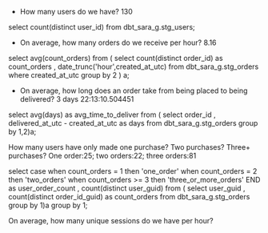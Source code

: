 - How many users do we have? 130

select count(distinct user_id) from dbt_sara_g.stg_users;


- On average, how many orders do we receive per hour? 8.16

select avg(count_orders) 
from (
    select count(distinct order_id) as count_orders
    , date_trunc('hour',created_at_utc) 
    from dbt_sara_g.stg_orders 
    where created_at_utc group by 2
) a;

- On average, how long does an order take from being placed to being delivered?  3 days 22:13:10.504451

select 
avg(days) as avg_time_to_deliver
from (
    select 
    order_id
    , delivered_at_utc - created_at_utc as days
     from dbt_sara_g.stg_orders group by 1,2)a;

How many users have only made one purchase? Two purchases? Three+ purchases? One order:25; two orders:22; three orders:81

select 
case when count_orders = 1 then 'one_order' 
when count_orders = 2 then 'two_orders' 
when count_orders >= 3 then 'three_or_more_orders' END as user_order_count
, count(distinct user_guid) 
from (
    select user_guid
    , count(distinct order_id_guid) as count_orders 
    from dbt_sara_g.stg_orders group by 1)a group by 1;
    

On average, how many unique sessions do we have per hour?
